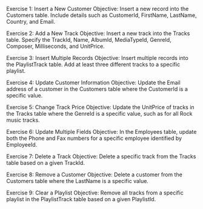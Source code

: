 Exercise 1: Insert a New Customer
Objective: Insert a new record into the Customers table. Include details such as CustomerId, FirstName, LastName, Country, and Email.

Exercise 2: Add a New Track
Objective: Insert a new track into the Tracks table. Specify the TrackId, Name, AlbumId, MediaTypeId, GenreId, Composer, Milliseconds, and UnitPrice.

Exercise 3: Insert Multiple Records
Objective: Insert multiple records into the PlaylistTrack table. Add at least three different tracks to a specific playlist.

Exercise 4: Update Customer Information
Objective: Update the Email address of a customer in the Customers table where the CustomerId is a specific value.

Exercise 5: Change Track Price
Objective: Update the UnitPrice of tracks in the Tracks table where the GenreId is a specific value, such as for all Rock music tracks.

Exercise 6: Update Multiple Fields
Objective: In the Employees table, update both the Phone and Fax numbers for a specific employee identified by EmployeeId.

Exercise 7: Delete a Track
Objective: Delete a specific track from the Tracks table based on a given TrackId.

Exercise 8: Remove a Customer
Objective: Delete a customer from the Customers table where the LastName is a specific value.

Exercise 9: Clear a Playlist
Objective: Remove all tracks from a specific playlist in the PlaylistTrack table based on a given PlaylistId.